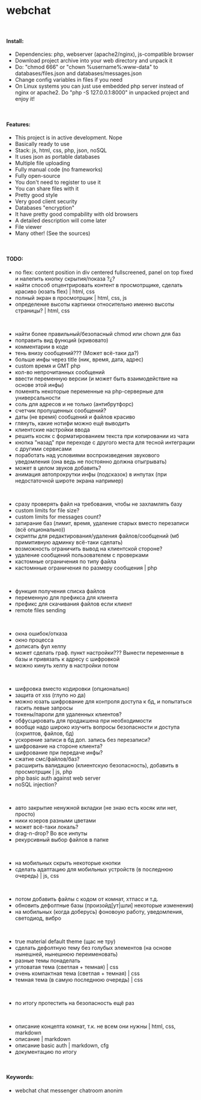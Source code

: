 # webchat

<br/>

#### Install:

- Dependencies: php, webserver (apache2/nginx), js-compatible browser
- Download project archive into your web directory and unpack it
- Do: "chmod 666" or "chown %username%:www-data" to databases/files.json and databases/messages.json
- Change config variables in files if you need
- On Linux systems you can just use embedded php server instead of nginx or apache2. Do "php -S 127.0.0.1:8000" in unpacked project and enjoy it!

<br/>

#### Features:

- This project is in active development. Nope
- Basically ready to use
- Stack: js, html, css, php, json, noSQL
- It uses json as portable databases
- Multiple file uploading
- Fully manual code (no frameworks)
- Fully open-source
- You don't need to register to use it
- You can share files with it
- Pretty good style
- Very good client security
- Databases "encryption"
- It have pretty good compability with old browsers
- A detailed description will come later
- File viewer
- Many other! (See the sources)

<br/>

#### TODO:

- no flex: content position in div centered fullscreened, panel on top fixed и налепить кнопку скрытия/показа ?¿?
- найти способ отцентрировать контент в просмотрщике, сделать красиво (юзать flex) | html, css
- полный экран в просмотрщик | html, css, js
- определение высоты картинки относительно именно высоты страницы? | html, css

<br/>

- найти более правильный/безопасный chmod или chown для баз
- поправить вид функций (кривовато)
- комментарии в коде
- тень внизу сообщений??? (Может всё-таки да?)
- больше инфы через title (ник, время, дата, адрес)
- custom время и GMT php
- кол-во непрочитанных сообщений
- ввести переменную версии (и может быть взаимодействие на основе этой инфы)
- поменять некоторые переменные на php-серверные для универсальности
- соль для адресов и не только (антибрутфорс)
- счетчик пропущенных сообщений?
- даты (не время) сообщений и файлов красиво
- глянуть, какие нотифи можно ещё выводить
- клиентские настройки ввода
- решить косяк с форматированием текста при копировании из чата
- кнопка "назад" при переходе с другого места для тесной интеграции с другими сервисами
- поработать над условиями воспроизведения звукового уведомления (она ведь не постоянно должна отыгрывать)
- может в целом звуков добавить?
- анимация автопрокрутки инфы (подсказок) в инпутах (при недостаточной широте экрана например)

<br/>

- сразу проверять файл на требования, чтобы не захламлять базу
- custom limits for file size?
- custom limits for messages count?
- затирание баз (лимит, время, удаление старых вместо перезаписи (всё опционально))
- скрипты для редактирования/удаления файлов/сообщений (мб примитивную админку всё-таки сделать)
- возможность ограничить вывод на клиентской стороне?
- удаление сообщений пользователем с проверками
- кастомные ограничения по типу файла
- кастомнные ограничения по размеру сообщения | php

<br/>

- функция получения списка файлов
- переменную для префикса для клиента
- префикс для скачивания файлов если клиент
- remote files sending

<br/>

- окна ошибок/отказа
- окно процесса 
- дописать фул хелпу
- может сделать граф. пункт настройки??? Вынести переменные в базы и привязать к адресу с шифровкой
- можно кинуть хелпу в настройки потом

<br/>

- шифровка вместо кодировки (опционально)
- защита от xss (глупо но да)
- можно юзать шифрование для контроля доступа к бд, и попытаться гасить левые запросы
- токены/пароли для удаленных клиентов?
- обфусцировать для продакшена при необходимости
- вообще надо широко изучить вопросы безопасности и доступа (скриптов, файлов, бд)
- ускорение записи в бд доп. запись без перезаписи?
- шифрование на стороне клиента?
- шифрование при передаче инфы?
- сжатие смс/файлов/баз?
- расширить валидацию (клиентскую безопасность), добавить в просмотрщик | js, php
- php basic auth against web server
- noSQL injection?

<br/>

- авто закрытие ненужной вкладки (не знаю есть косяк или нет, просто)
- ники юзеров разными цветами
- может всё-таки локаль?
- drag-n-drop? Во все инпуты
- рекурсивный выбор файлов в папке

<br/>

- на мобильных скрыть некоторые кнопки
- сделать адаптацию для мобильных устройств (в последнюю очередь) | js, css

<br/>

- потом добавить файлы с кодом от комнат, хтпасс и т.д.
- обновить дефолтные базы (произойд[ут|шли] некоторые изменения)
- на мобильных (когда доберусь) фоновоую работу, уведомления, светодиод, вибро

<br/>

- true material default theme (щас не тру)
- сделать дефолтную тему без голубых элементов (на основе нынешней, нынешнюю переименовать)
- разные темы понаделать
- угловатая тема (светлая + темная) | css
- очень компактная тема (светлая + темная) | css
- темная тема (в самую последнюю очередь) | css

<br/>

- по итогу протестить на безопасность ещё раз

<br/>

- описание концепта комнат, т.к. не всем они нужны | html, css, markdown
- описание | markdown
- описание basic auth | markdown, cfg
- документацию по итогу

<br/>

#### Keywords:

- webchat chat messenger chatroom anonim

